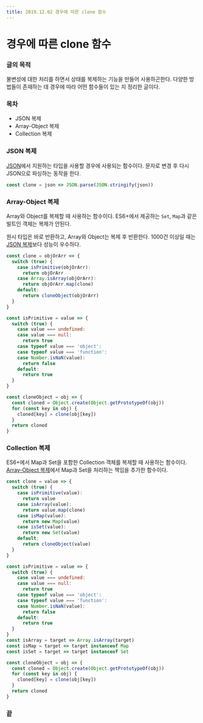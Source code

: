 ```yaml
---
title: 2019.12.02 경우에 따른 clone 함수
---
```

# 경우에 따른 clone 함수
### 글의 목적
불변성에 대한 처리를 하면서 상태를 복제하는 기능을 만들어 사용하곤한다. 다양한 방법들이 존재하는 데 경우에 따라 어떤 함수들이 있는 지 정리한 글이다.

### 목차
- JSON 복제
- Array-Object 복제
- Collection 복제

### JSON 복제
[JSON](https://www.json.org/json-ko.html)에서 지원하는 타입을 사용할 경우에 사용되는 함수이다. 문자로 변경 후 다시 JSON으로 파싱하는 동작을 한다.

```js
const clone = json => JSON.parse(JSON.stringify(json))
```

### Array-Object 복제
Array와 Object를 복제할 때 사용하는 함수이다. ES6+에서 제공하는 `Set`, `Map`과 같은 빌트인 객체는 복제가 안된다.

원시 타입은 바로 반환하고, Array와 Object는 복제 후 반환한다. 1000건 이상일 때는 [JSON 복제](#JSON-복제)보다 성능이 우수하다.
```js
const clone = objOrArr => {
  switch (true) {
    case isPrimitive(objOrArr):
      return objOrArr
    case Array.isArray(objOrArr):
      return objOrArr.map(clone)
    default:
      return cloneObject(objOrArr)
  }
}
```
```js
const isPrimitive = value => {
  switch (true) {
    case value === undefined:
    case value === null:
      return true
    case typeof value === 'object':
    case typeof value === 'function':
    case Number.isNaN(value):
      return false
    default:
      return true
  }
}

const cloneObject = obj => {
  const cloned = Object.create(Object.getPrototypeOf(obj))
  for (const key in obj) {
    cloned[key] = clone(obj[key])
  }
  return cloned
}
```

### Collection 복제
ES6+에서 Map과 Set을 포함한 Collection 객체를 복제할 때 사용하는 함수이다. [Array-Object 복제](#array-object-복제)에서 Map과 Set을 처리하는 책임을 추가한 함수이다.

```js
const clone = value => {
  switch (true) {
    case isPrimitive(value):
      return value
    case isArray(value):
      return value.map(clone)
    case isMap(value):
      return new Map(value)
    case isSet(value):
      return new Set(value)
    default:
      return cloneObject(value)
  }
}
```

```js
const isPrimitive = value => {
  switch (true) {
    case value === undefined:
    case value === null:
      return true
    case typeof value === 'object':
    case typeof value === 'function':
    case Number.isNaN(value):
      return false
    default:
      return true
  }
}
const isArray = target => Array.isArray(target)
const isMap = target => target instanceof Map
const isSet = target => target instanceof Set

const cloneObject = obj => {
  const cloned = Object.create(Object.getPrototypeOf(obj))
  for (const key in obj) {
    cloned[key] = clone(obj[key])
  }
  return cloned
}
```

### 끝
